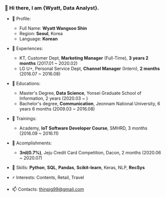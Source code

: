 ### 👋 Hi there, I am {Wyatt, Data Analyst}.


- 🔭 Profile:
  - Full Name: **Wyatt Wangsoo Shin**
  - Region: **Seoul**, Korea
  - Language: **Korean**
  
- 👯 Experiences:
  - KT, Customer Dept, **Marketing Manager** (Full-Time), **3 years 2 months** (2017.01 ~ 2020.02)
  - LG U+, Personal Service Dept, **Channel Manager** (Intern), **2 months** (2016.07 ~ 2016.08)

- 🌱 Educations:
  - Master's Degree, **Data Science**, Yonsei Graduate School of Information, 2 years (2020.03 ~ )
  - Bachelor's degree, **Communication**, Jeonnam National University, 6 years 6 months (2009.03 ~ 2016.08)

- 🌱 Trainings:
  - Academy, **IoT Software Developer Course**, SMHRD, 3 months (2016.09 ~ 2016.11)

- 💬 Acomplishments:
  - **3rd(0.7%)**, Jeju Credit Card Competition, Dacon, 2 months (2020.06 ~ 2020.07)
  
- 🤔 Skills: **Python**, **SQL**, **Pandas**, **Scikit-learn**, Keras, NLP, **RecSys**
- ⚡ Interests: Contents, Retail, Travel
- 📫 Contacts: thinpig99@gmail.com
